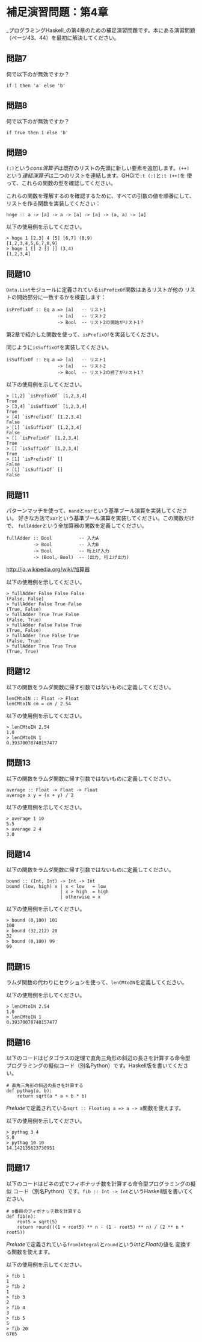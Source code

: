 補足演習問題：第4章
===================

_プログラミングHaskell_の第4章のための補足演習問題です。本にある演習問題
（ページ43、44）を最初に解決してください。

問題7
-----

何で以下のが無効ですか？

    if 1 then 'a' else 'b'

問題8
-----

何で以下のが無効ですか？

    if True then 1 else 'b'

問題9
-----

`(:)`という*cons演算子*は既存のリストの先頭に新しい要素を追加します。`(++)`
という*連結演算子*は二つのリストを連結します。GHCiで`:t (:)`と`:t (++)`を
使って、これらの関数の型を確認してください。

これらの関数を理解するのを確認するために、すべての引数の値を順番にして、
リストを作る関数を実装してください：

    hoge :: a -> [a] -> a -> [a] -> [a] -> (a, a) -> [a]

以下の使用例を示してください。

    > hoge 1 [2,3] 4 [5] [6,7] (8,9)
    [1,2,3,4,5,6,7,8,9]
    > hoge 1 [] 2 [] [] (3,4)
    [1,2,3,4]

問題10
------

`Data.List`モジュールに定義されている`isPrefixOf`関数はあるリストが他の
リストの開始部分に一致するかを検査します：

    isPrefixOf :: Eq a => [a]   -- リスト1
                       -> [a]   -- リスト2
                       -> Bool  -- リスト2の開始がリスト1？

第2章で紹介した関数を使って、`isPrefixOf`を実装してください。

同じように`isSuffixOf`を実装してください。

    isSuffixOf :: Eq a => [a]   -- リスト1
                       -> [a]   -- リスト2
                       -> Bool  -- リスト2の終了がリスト1？

以下の使用例を示してください。

    > [1,2] `isPrefixOf` [1,2,3,4]
    True
    > [3,4] `isSuffixOf` [1,2,3,4]
    True
    > [4] `isPrefixOf` [1,2,3,4]
    False
    > [1] `isSuffixOf` [1,2,3,4]
    False
    > [] `isPrefixOf` [1,2,3,4]
    True
    > [] `isSuffixOf` [1,2,3,4]
    True
    > [1] `isPrefixOf` []
    False
    > [1] `isSuffixOf` []
    False

問題11
------

パターンマッチを使って、`nand`と`nor`という基準ブール演算を実装してください。
好きな方法で`xor`という基準ブール演算を実装してください。この関数だけで、
`fullAdder`という全加算器の関数を定義してください。

    fullAdder :: Bool          -- 入力A
              -> Bool          -- 入力B
              -> Bool          -- 桁上げ入力
              -> (Bool, Bool)  -- (出力, 桁上げ出力)

http://ja.wikipedia.org/wiki/加算器

以下の使用例を示してください。

    > fullAdder False False False
    (False, False)
    > fullAdder False True False
    (True, False)
    > fullAdder True True False
    (False, True)
    > fullAdder False False True
    (True, False)
    > fullAdder True False True
    (False, True)
    > fullAdder True True True
    (True, True)

問題12
------

以下の関数をラムダ関数に帰す引数ではないものに定義してください。

    lenCMtoIN :: Float -> Float
    lenCMtoIN cm = cm / 2.54

以下の使用例を示してください。

    > lenCMtoIN 2.54
    1.0
    > lenCMtoIN 1
    0.39370078740157477

問題13
------

以下の関数をラムダ関数に帰す引数ではないものに定義してください。

    average :: Float -> Float -> Float
    average x y = (x + y) / 2

以下の使用例を示してください。

    > average 1 10
    5.5
    > average 2 4
    3.0

問題14
------

以下の関数をラムダ関数に帰す引数ではないものに定義してください。

    bound :: (Int, Int) -> Int -> Int
    bound (low, high) x | x < low   = low
                        | x > high  = high
                        | otherwise = x

以下の使用例を示してください。

    > bound (0,100) 101
    100
    > bound (32,212) 20
    32
    > bound (0,100) 99
    99

問題15
------

ラムダ関数の代わりにセクションを使って、`lenCMtoIN`を定義してください。

以下の使用例を示してください。

    > lenCMtoIN 2.54
    1.0
    > lenCMtoIN 1
    0.39370078740157477

問題16
------

以下のコードはピタゴラスの定理で直角三角形の斜辺の長さを計算する命令型
プログラミングの擬似コード（別名Python）です。Haskell版を書いてください。

    # 直角三角形の斜辺の長さを計算する
    def pythag(a, b):
        return sqrt(a * a + b * b)

*Prelude*で定義されている`sqrt :: Floating a => a -> a`関数を使えます。

以下の使用例を示してください。

    > pythag 3 4
    5.0
    > pythag 10 10
    14.142135623730951

問題17
------

以下のコードはビネの式でフィボナッチ数を計算する命令型プログラミングの擬似
コード（別名Python）です。`fib :: Int -> Int`というHaskell版を書いてください。

    # n番目のフィボナッチ数を計算する
    def fib(n):
        root5 = sqrt(5)
        return round(((1 + root5) ** n - (1 - root5) ** n) / (2 ** n * root5))

*Prelude*で定義されている`fromIntegral`と`round`という*Int*と*Float*の値を
変換する関数を使えます。

以下の使用例を示してください。

    > fib 1
    1
    > fib 2
    1
    > fib 3
    2
    > fib 4
    3
    > fib 5
    5
    > fib 20
    6765
